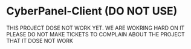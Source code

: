 # CyberPanel-Client (DO NOT USE)
THIS PROJECT DOSE NOT WORK YET.
WE ARE WOKRING HARD ON IT
PLEASE DO NOT MAKE TICKETS TO COMPLAIN ABOUT THE PROJECT THAT IT DOSE NOT WORK

